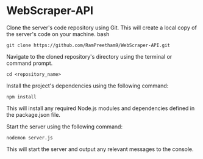 # WebScraper-API

Clone the server's code repository using Git. This will create a local copy of the server's code on your machine.
bash

`git clone https://github.com/RamPreetham9/WebScraper-API.git`

Navigate to the cloned repository's directory using the terminal or command prompt.

`cd <repository_name>`

Install the project's dependencies using the following command:

`npm install`

This will install any required Node.js modules and dependencies defined in the package.json file.

Start the server using the following command:

`nodemon server.js`

This will start the server and output any relevant messages to the console.
